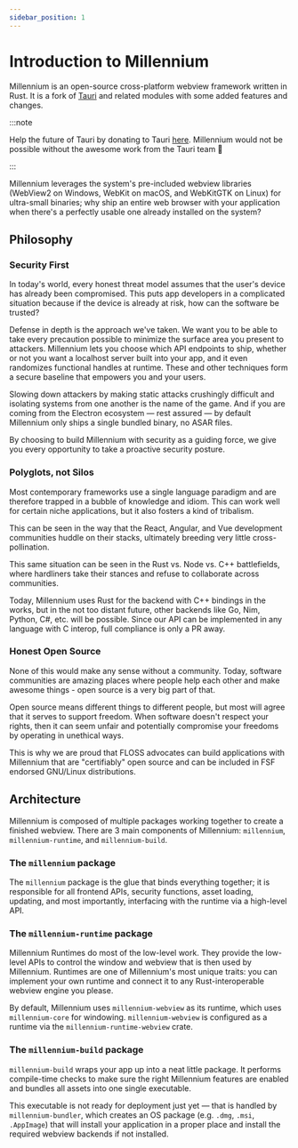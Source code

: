 ```yaml
---
sidebar_position: 1
---
```


# Introduction to Millennium
Millennium is an open-source cross-platform webview framework written in Rust. It is a fork of [Tauri](https://tauri.studio/) and related modules with some added features and changes.

:::note

Help the future of Tauri by donating to Tauri [here](https://opencollective.com/tauri). Millennium would not be possible without the awesome work from the Tauri team 💖

:::

Millennium leverages the system's pre-included webview libraries (WebView2 on Windows, WebKit on macOS, and WebKitGTK on Linux) for ultra-small binaries; why ship an entire web browser with your application when there's a perfectly usable one already installed on the system?

## Philosophy

### Security First
In today's world, every honest threat model assumes that the user's device has already been compromised. This puts app developers in a complicated situation because if the device is already at risk, how can the software be trusted?

Defense in depth is the approach we've taken. We want you to be able to take every precaution possible to minimize the surface area you present to attackers. Millennium lets you choose which API endpoints to ship, whether or not you want a localhost server built into your app, and it even randomizes functional handles at runtime. These and other techniques form a secure baseline that empowers you and your users.

Slowing down attackers by making static attacks crushingly difficult and isolating systems from one another is the name of the game. And if you are coming from the Electron ecosystem — rest assured — by default Millennium only ships a single bundled binary, no ASAR files.

By choosing to build Millennium with security as a guiding force, we give you every opportunity to take a proactive security posture.

### Polyglots, not Silos
Most contemporary frameworks use a single language paradigm and are therefore trapped in a bubble of knowledge and idiom. This can work well for certain niche applications, but it also fosters a kind of tribalism.

This can be seen in the way that the React, Angular, and Vue development communities huddle on their stacks, ultimately breeding very little cross-pollination.

This same situation can be seen in the Rust vs. Node vs. C++ battlefields, where hardliners take their stances and refuse to collaborate across communities.

Today, Millennium uses Rust for the backend with C++ bindings in the works, but in the not too distant future, other backends like Go, Nim, Python, C#, etc. will be possible. Since our API can be implemented in any language with C interop, full compliance is only a PR away.

### Honest Open Source
None of this would make any sense without a community. Today, software communities are amazing places where people help each other and make awesome things - open source is a very big part of that.

Open source means different things to different people, but most will agree that it serves to support freedom. When software doesn't respect your rights, then it can seem unfair and potentially compromise your freedoms by operating in unethical ways.

This is why we are proud that FLOSS advocates can build applications with Millennium that are "certifiably" open source and can be included in FSF endorsed GNU/Linux distributions.

## Architecture
Millennium is composed of multiple packages working together to create a finished webview. There are 3 main components of Millennium: `millennium`, `millennium-runtime`, and `millennium-build`.

### The `millennium` package
The `millennium` package is the glue that binds everything together; it is responsible for all frontend APIs, security functions, asset loading, updating, and most importantly, interfacing with the runtime via a high-level API.

### The `millennium-runtime` package
Millennium Runtimes do most of the low-level work. They provide the low-level APIs to control the window and webview that is then used by Millennium. Runtimes are one of Millennium's most unique traits: you can implement your own runtime and connect it to any Rust-interoperable webview engine you please.

By default, Millennium uses `millennium-webview` as its runtime, which uses `millennium-core` for windowing. `millennium-webview` is configured as a runtime via the `millennium-runtime-webview` crate.

### The `millennium-build` package
`millennium-build` wraps your app up into a neat little package. It performs compile-time checks to make sure the right Millennium features are enabled and bundles all assets into one single executable.

This executable is not ready for deployment just yet — that is handled by `millennium-bundler`, which creates an OS package (e.g. `.dmg`, `.msi`, `.AppImage`) that will install your application in a proper place and install the required webview backends if not installed.
